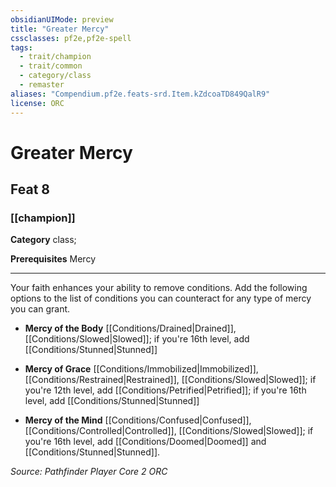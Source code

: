```yaml
---
obsidianUIMode: preview
title: "Greater Mercy"
cssclasses: pf2e,pf2e-spell
tags:
  - trait/champion
  - trait/common
  - category/class
  - remaster
aliases: "Compendium.pf2e.feats-srd.Item.kZdcoaTD849QalR9"
license: ORC
---
```

# Greater Mercy
## Feat 8
### [[champion]]

**Category** class; 



**Prerequisites** Mercy
* * *
Your faith enhances your ability to remove conditions. Add the following options to the list of conditions you can counteract for any type of mercy you can grant.

*   **Mercy of the Body** [[Conditions/Drained|Drained]], [[Conditions/Slowed|Slowed]]; if you're 16th level, add [[Conditions/Stunned|Stunned]]
    
*   **Mercy of Grace** [[Conditions/Immobilized|Immobilized]], [[Conditions/Restrained|Restrained]], [[Conditions/Slowed|Slowed]]; if you're 12th level, add [[Conditions/Petrified|Petrified]]; if you're 16th level, add [[Conditions/Stunned|Stunned]]
    
*   **Mercy of the Mind** [[Conditions/Confused|Confused]], [[Conditions/Controlled|Controlled]], [[Conditions/Slowed|Slowed]]; if you're 16th level, add [[Conditions/Doomed|Doomed]] and [[Conditions/Stunned|Stunned]].

*Source: Pathfinder Player Core 2*
*ORC*